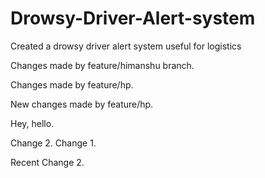 # Drowsy-Driver-Alert-system
Created a drowsy driver alert system useful for logistics

Changes made by feature/himanshu branch.

Changes made by feature/hp.

New changes made by feature/hp.

Hey, hello.


Change 2.
Change 1.

Recent Change 2.
